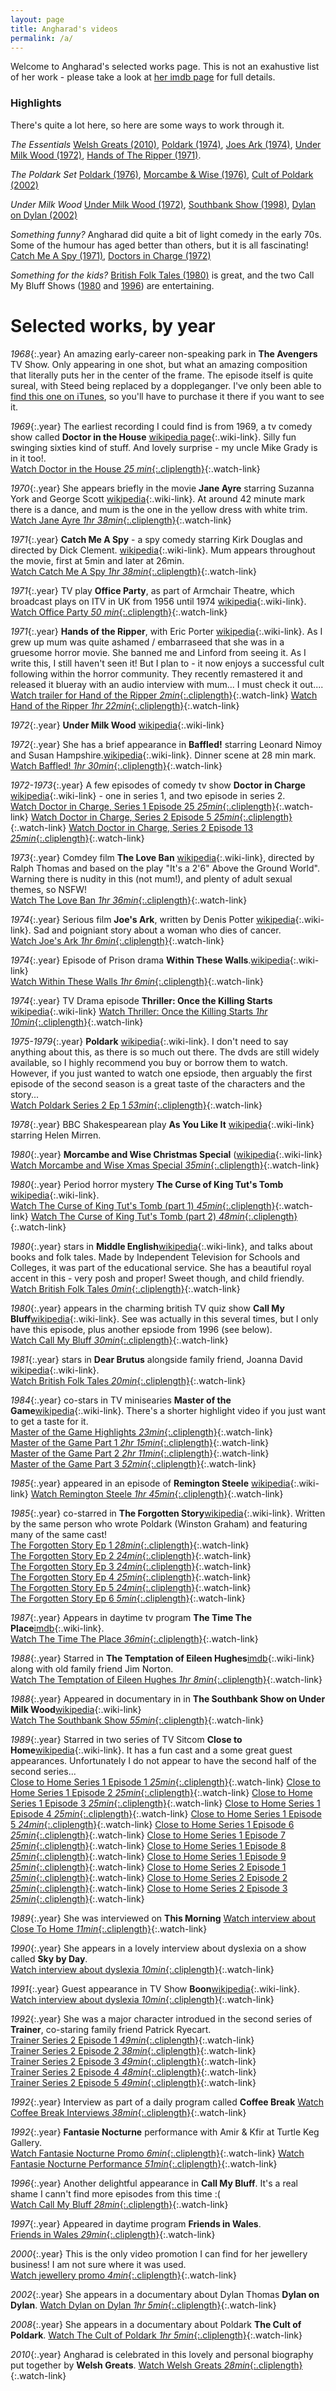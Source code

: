 ```yaml
---
layout: page
title: Angharad's videos
permalink: /a/
---
```


Welcome to Angharad's selected works page.  This is not an exahustive list of her work - please take a look at [her imdb page](https://www.imdb.com/name/nm0715878/) for full details.

### Highlights

There's quite a lot here, so here are some ways to work through it.

*The Essentials*  [Welsh Greats (2010)](#welshgreats), [Poldark (1974)](#poldark), [Joes Ark (1974)](#joesark),  [Under Milk Wood (1972)](#undermilkwood), [Hands of The Ripper (1971)](#handsoftheripper).

*The Poldark Set*  [Poldark (1976)](#poldark), [Morcambe & Wise (1976)](#morcambe), [Cult of Poldark (2002)](#cultofpoldark)

*Under Milk Wood* [Under Milk Wood (1972)](#undermilkwood), [Southbank Show (1998)](#southbank), [Dylan on Dylan (2002)](#dylanondylan)

*Something funny?*  Angharad did quite a bit of light comedy in the early 70s.  Some of the humour has aged better than others, but it is all fascinating! [Catch Me A Spy (1971)](#catchmeaspy), [Doctors in Charge (1972)](#doctorsincharge)

*Something for the kids?* [British Folk Tales (1980)](#middleenglish) is great, and the two Call My Bluff Shows ([1980](#callmybluff1980) and [1996](*#callmybluff1996)) are entertaining.


# Selected works, by year

*1968*{:.year}  An amazing early-career non-speaking park in **The Avengers** TV Show.  Only appearing in one shot, but what an amazing composition that literally puts her in the center of the frame.  The episode itself is quite sureal, with Steed being replaced by a doppleganger. I've only been able to [find this one on iTunes](https://tv.apple.com/us/episode/they-keep-killing-steed/umc.cmc.13m8ip6x4rphb0wr4dqu2wn7s?showId=umc.cmc.11q3yqne3abpwkdxrrstnorx1), so you'll have to purchase it there if you want to see it. 

*1969*{:.year}<a name="doctorinthehouse"></a> The earliest recording I could find is from 1969, a tv comedy show called **Doctor in the House** [wikipedia page](https://en.wikipedia.org/wiki/Doctor_in_the_House_(TV_series)){:.wiki-link}.  Silly fun swinging sixties kind of stuff.  And lovely surprise - my uncle Mike Grady is in it too!.  
[Watch Doctor in the House *25 min*{:.cliplength}](https://vimeo.com/418522494){:.watch-link}

*1970*{:.year} She appears briefly in the movie **Jane Ayre** starring Suzanna York and George Scott [wikipedia](https://en.wikipedia.org/wiki/Jane_Eyre_(1970_film)){:.wiki-link}.  At around 42 minute mark there is a dance, and mum is the one in the yellow dress with white trim.   
[Watch Jane Ayre *1hr 38min*{:.cliplength}](https://vimeo.com/421465651/){:.watch-link}

*1971*{:.year}<a name="catchmeaspy"></a> **Catch Me A Spy** - a spy comedy starring Kirk Douglas and directed by Dick Clement. [wikipedia](https://en.wikipedia.org/wiki/To_Catch_a_Spy){:.wiki-link}.  Mum appears throughout the movie, first at 5min and later at 26min.  
[Watch Catch Me A Spy *1hr 38min*{:.cliplength}](https://vimeo.com/){:.watch-link}

*1971*{:.year} TV play **Office Party**, as part of Armchair Theatre, which broadcast plays on ITV in UK from 1956 until 1974 [wikipedia](https://en.wikipedia.org/wiki/Armchair_Theatre){:.wiki-link}.    
[Watch Office Party *50 min*{:.cliplength}](https://vimeo.com/418522199){:.watch-link}

*1971*{:.year}<a name="handsoftheripper"></a> **Hands of the Ripper**, with Eric Porter [wikipedia](https://en.wikipedia.org/wiki/Hands_of_the_Ripper){:.wiki-link}.  As I grew up mum was quite ashamed / embarraseed that she was in a gruesome horror movie.  She banned me and Linford from seeing it.  As I write this, I still haven't seen it!  But I plan to - it now enjoys a successful cult following within the horror community.  They recently remastered it and released it blueray with an audio interview with mum... I must check it out....  
[Watch trailer for Hand of the Ripper *2min*{:.cliplength}](https://www.youtube.com/watch?v=duaH3nPO98s){:.watch-link}
[Watch Hand of the Ripper *1hr 22min*{:.cliplength}](https://vimeo.com/423595441){:.watch-link}

*1972*{:.year}<a name="undermilkwood"></a> **Under Milk Wood** [wikipedia](https://en.wikipedia.org/wiki/Under_Milk_Wood_(1972_film)){:.wiki-link}

*1972*{:.year} She has a brief appearance in **Baffled!** starring Leonard Nimoy and Susan Hampshire.[wikipedia](https://en.wikipedia.org/wiki/Baffled!){:.wiki-link}.  Dinner scene at 28 min mark.   
[Watch Baffled! *1hr 30min*{:.cliplength}](https://vimeo.com/420628128){:.watch-link}

*1972-1973*{:.year}<a name="doctorsincharge"></a> A few episodes of comedy tv show **Doctor in Charge** [wikipedia](https://en.wikipedia.org/wiki/Doctor_in_Charge){:.wiki-link} - one in series 1, and two episode in series 2.  
[Watch Doctor in Charge, Series 1 Episode 25 *25min*{:.cliplength}](https://vimeo.com/418522957){:.watch-link}
[Watch Doctor in Charge, Series 2 Episode 5 *25min*{:.cliplength}](https://vimeo.com/418523078){:.watch-link}
[Watch Doctor in Charge, Series 2 Episode 13 *25min*{:.cliplength}](https://vimeo.com/418523475){:.watch-link}


*1973*{:.year} Comdey film **The Love Ban** [wikipedia](https://en.wikipedia.org/wiki/The_Love_Ban){:.wiki-link}, directed by Ralph Thomas and based on the play "It's a 2'6" Above the Ground World".  Warning there is nudity in this (not mum!), and plenty of adult sexual themes, so NSFW!  
[Watch The Love Ban *1hr 36min*{:.cliplength}](https://vimeo.com/421920830){:.watch-link}

*1974*{:.year}<a name="joesark"></a> Serious film **Joe's Ark**, written by Denis Potter [wikipedia](https://en.wikipedia.org/wiki/Joe%27s_Ark){:.wiki-link}.  Sad and poigniant story about a woman who dies of cancer.  
[Watch Joe's Ark *1hr 6min*{:.cliplength}](https://vimeo.com/421466201){:.watch-link}

*1974*{:.year} Episode of Prison drama **Within These Walls**.[wikipedia](https://en.wikipedia.org/wiki/Within_These_Walls){:.wiki-link}    
[Watch Within These Walls *1hr 6min*{:.cliplength}](https://vimeo.com/418574014){:.watch-link}

*1974*{:.year} TV Drama episode **Thriller: Once the Killing Starts** [wikipedia](https://en.wikipedia.org/wiki/Thriller_(British_TV_series)#Series_2_(1974)){:.wiki-link}  
[Watch Thriller: Once the Killing Starts  *1hr 10min*{:.cliplength}](https://vimeo.com/418572161){:.watch-link}

*1975-1979*{:.year}<a name="poldark"></a> **Poldark** [wikipedia](https://en.wikipedia.org/wiki/Poldark_(1975_TV_series)){:.wiki-link}.  I don't need to say anything about this, as there is so much out there.  The dvds are still widely available, so I highly recommend you buy or borrow them to watch.  However, if you just wanted to watch one epsiode, then arguably the first episode of the second season is a great taste of the characters and the story...   
[Watch Poldark Series 2 Ep 1 *53min*{:.cliplength}](https://vimeo.com/421993221){:.watch-link}

*1978*{:.year} BBC Shakespearean play **As You Like It** [wikipedia](https://en.wikipedia.org/wiki/BBC_Television_Shakespeare#As_You_Like_It){:.wiki-link} starring Helen Mirren.

*1980*{:.year}<a name="morcambe"></a> **Morcambe and Wise Christmas Special** ([wikipedia](https://en.wikipedia.org/wiki/Morecambe_and_Wise#Christmas_specials){:.wiki-link}
[Watch Morcambe and Wise Xmas Special *35min*{:.cliplength}](https://vimeo.com/421993123){:.watch-link}

*1980*{:.year} Period horror mystery **The Curse of King Tut's Tomb** [wikipedia](https://en.wikipedia.org/wiki/The_Curse_of_King_Tut%27s_Tomb_(1980_film)){:.wiki-link}.  
[Watch The Curse of King Tut's Tomb (part 1) *45min*{:.cliplength}](https://vimeo.com/418540288){:.watch-link}
[Watch The Curse of King Tut's Tomb (part 2) *48min*{:.cliplength}](https://vimeo.com/418541700){:.watch-link}

*1980*{:.year}<a name="middleneglish"></a> stars in **Middle English**[wikipedia](https://en.wikipedia.org/wiki/ITV_Schools){:.wiki-link}, and talks about books and folk tales. Made by Independent Television for Schools and Colleges, it was part of the educational service. She has a beautiful royal accent in this - very posh and proper!  Sweet though, and child friendly.  
[Watch British Folk Tales *0min*{:.cliplength}](https://vimeo.com/416934829){:.watch-link}

*1980*{:.year}<a name="callmybluff1980"></a> appears in the charming british TV quiz show **Call My Bluff**[wikipedia](https://en.wikipedia.org/wiki/Call_My_Bluff){:.wiki-link}.  See was actually in this several times, but I only have this episode, plus another epsiode from 1996 (see below).  
[Watch Call My Bluff *30min*{:.cliplength}](https://vimeo.com/418538029){:.watch-link}

*1981*{:.year} stars in **Dear Brutus** alongside family friend, Joanna David [wikipedia](https://en.wikipedia.org/wiki/Dear_Brutus){:.wiki-link}.  
[Watch British Folk Tales *20min*{:.cliplength}](https://vimeo.com/416934829){:.watch-link}

*1984*{:.year} co-stars in TV minisearies **Master of the Game**[wikipedia](https://en.wikipedia.org/wiki/Master_of_the_Game_(novel)){:.wiki-link}.  There's a shorter highlight video if you just want to get a taste for it.  
[Master of the Game Highlights *23min*{:.cliplength}](https://vimeo.com/420452141){:.watch-link}  
[Master of the Game Part 1 *2hr 15min*{:.cliplength}](https://vimeo.com/420452443){:.watch-link}  
[Master of the Game Part 2 *2hr 11min*{:.cliplength}](https://vimeo.com/420458159){:.watch-link}  
[Master of the Game Part 3 *52min*{:.cliplength}](https://vimeo.com/420459495){:.watch-link}  

*1985*{:.year} appeared in an episode of **Remington Steele** [wikipedia](https://en.wikipedia.org/wiki/Remington_Steele){:.wiki-link}
[Watch Remington Steele *1hr 45min*{:.cliplength}](https://vimeo.com/418547670){:.watch-link}  

*1985*{:.year} co-starred in **The Forgotten Story**[wikipedia](https://en.wikipedia.org/wiki/The_Forgotten_Story){:.wiki-link}.  Written by the same person who wrote Poldark (Winston Graham) and featuring many of the same cast!  
[The Forgotten Story Ep 1 *28min*{:.cliplength}](https://vimeo.com/420462151){:.watch-link}  
[The Forgotten Story Ep 2 *24min*{:.cliplength}](https://vimeo.com/420462464){:.watch-link}  
[The Forgotten Story Ep 3 *24min*{:.cliplength}](https://vimeo.com/420462719){:.watch-link}  
[The Forgotten Story Ep 4 *25min*{:.cliplength}](https://vimeo.com/420462961){:.watch-link}  
[The Forgotten Story Ep 5 *24min*{:.cliplength}](https://vimeo.com/420463219){:.watch-link}  
[The Forgotten Story Ep 6 *5min*{:.cliplength}](https://vimeo.com/420463485){:.watch-link}  

*1987*{:.year} Appears in daytime tv program **The Time The Place**[imdb](https://www.imdb.com/title/tt0283628/){:.wiki-link}.  
[Watch The Time The Place *36min*{:.cliplength}](https://vimeo.com/423598232){:.watch-link}  

*1988*{:.year} Starred in **The Temptation of Eileen Hughes**[imdb](https://www.imdb.com/title/tt0283628/){:.wiki-link} along with old family friend Jim Norton.  
[Watch The Temptation of Eileen Hughes *1hr 8min*{:.cliplength}](https://vimeo.com/420626958){:.watch-link}  

*1988*{:.year}<a name="southbank"></a> Appeared in documentary in in **The Southbank Show on Under Milk Wood**[wikipedia](https://en.wikipedia.org/wiki/The_South_Bank_Show){:.wiki-link}  
[Watch The Southbank Show *55min*{:.cliplength}](https://vimeo.com/421993334){:.watch-link}  

*1989*{:.year} Starred in two series of TV Sitcom **Close to Home**[wikipedia](https://en.wikipedia.org/wiki/Close_to_Home_(1989_TV_series)){:.wiki-link}.  It has a fun cast and a some great guest appearances.  Unfortunately I do not appear to have the second half of the second series...  
[Close to Home Series 1 Episode 1 *25min*{:.cliplength}](https://vimeo.com/417588223){:.watch-link}
[Close to Home Series 1 Episode 2 *25min*{:.cliplength}](https://vimeo.com/417588586){:.watch-link}
[Close to Home Series 1 Episode 3 *25min*{:.cliplength}](https://vimeo.com/417606638){:.watch-link}
[Close to Home Series 1 Episode 4 *25min*{:.cliplength}](https://vimeo.com/417606969){:.watch-link}
[Close to Home Series 1 Episode 5 *24min*{:.cliplength}](https://vimeo.com/417666709){:.watch-link}
[Close to Home Series 1 Episode 6 *25min*{:.cliplength}](https://vimeo.com/417667079){:.watch-link}
[Close to Home Series 1 Episode 7 *25min*{:.cliplength}](https://vimeo.com/417667397){:.watch-link}
[Close to Home Series 1 Episode 8 *25min*{:.cliplength}](https://vimeo.com/417668744){:.watch-link}
[Close to Home Series 1 Episode 9 *25min*{:.cliplength}](https://vimeo.com/417669108){:.watch-link}
[Close to Home Series 2 Episode 1 *25min*{:.cliplength}](https://vimeo.com/417978814){:.watch-link}
[Close to Home Series 2 Episode 2 *25min*{:.cliplength}](https://vimeo.com/417979074){:.watch-link}
[Close to Home Series 2 Episode 3 *25min*{:.cliplength}](https://vimeo.com/417979284){:.watch-link}

*1989*{:.year} She was interviewed on **This Morning**
[Watch interview about Close To Home *11min*{:.cliplength}](https://vimeo.com/423615636){:.watch-link} 

*1990*{:.year} She appears in a lovely interview about dyslexia on a show called **Sky by Day**.  
[Watch interview about dyslexia *10min*{:.cliplength}](https://vimeo.com/417595766){:.watch-link} 

*1991*{:.year} Guest appearance in TV Show **Boon**[wikipedia](https://en.wikipedia.org/wiki/Boon_(TV_series)){:.wiki-link}.   
[Watch interview about dyslexia *10min*{:.cliplength}](https://vimeo.com/421938594){:.watch-link} 


*1992*{:.year}  She was a major character introdued in the second series of **Trainer**, co-staring family friend Patrick Ryecart.  
[Trainer Series 2 Episode 1 *49min*{:.cliplength}](https://vimeo.com/420637697){:.watch-link}  
[Trainer Series 2 Episode 2 *38min*{:.cliplength}](https://vimeo.com/420637870){:.watch-link}  
[Trainer Series 2 Episode 3 *49min*{:.cliplength}](https://vimeo.com/420637956){:.watch-link}  
[Trainer Series 2 Episode 4 *48min*{:.cliplength}](https://vimeo.com/420638014){:.watch-link}  
[Trainer Series 2 Episode 5 *49min*{:.cliplength}](https://vimeo.com/420638082){:.watch-link}  

*1992*{:.year}  Interview as part of a daily program called **Coffee Break**
[Watch Coffee Break Interviews *38min*{:.cliplength}](https://vimeo.com/417596369){:.watch-link}

*1992*{:.year}  **Fantasie Nocturne** performance with Amir & Kfir at Turtle Keg Gallery.  
[Watch Fantasie Nocturne Promo *6min*{:.cliplength}](https://vimeo.com/418561977){:.watch-link}
[Watch Fantasie Nocturne Performance *51min*{:.cliplength}](https://vimeo.com/418562273){:.watch-link}

*1996*{:.year}<a name="callmybluff1996"></a>  Another delightful appearance in **Call My Bluff**.  It's a real shame I cann't find more episodes from this time :(  
[Watch Call My Bluff *28min*{:.cliplength}](https://vimeo.com/417591281){:.watch-link}  

*1997*{:.year} Appeared in daytime program **Friends in Wales**.  
[Friends in Wales *29min*{:.cliplength}](https://vimeo.com/416934226){:.watch-link}  

*2000*{:.year}  This is the only video promotion I can find for her jewellery business!  I am not sure where it was used.  
[Watch jewellery promo *4min*{:.cliplength}](https://vimeo.com/421993094){:.watch-link}  

*2002*{:.year}<a name="dylanondylan"></a>  She appears in a documentary about Dylan Thomas **Dylan on Dylan**.
[Watch Dylan on Dylan *1hr 5min*{:.cliplength}](https://vimeo.com/423591640){:.watch-link}  

*2008*{:.year}<a name="cultofpoldark"></a>  She appears in a documentary about Poldark **The Cult of Poldark**.
[Watch The Cult of Poldark *1hr 5min*{:.cliplength}](https://vimeo.com/423594211){:.watch-link}  

*2010*{:.year}  Angharad is celebrated in this lovely and personal biography put together by **Welsh Greats**.
[Watch Welsh Greats *28min*{:.cliplength}](https://vimeo.com/418570298){:.watch-link}  
